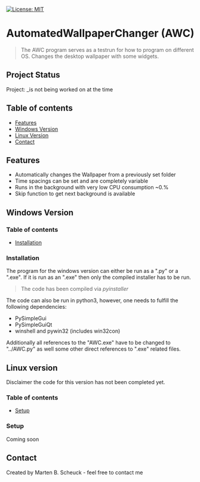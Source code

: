 [![License: MIT](https://img.shields.io/badge/License-MIT-yellow.svg)](https://opensource.org/licenses/MIT)

# AutomatedWallpaperChanger (AWC)
> The AWC program serves as a testrun for how to program on different OS.
> Changes the desktop wallpaper with some widgets.

## Project Status
Project: _is not being worked on at the time

## Table of contents

* [Features](##Features)
* [Windows Version](##WindowsVersion)
* [Linux Version](##LinuxVersion)
* [Contact](##Contact)

## Features
* Automatically changes the Wallpaper from a previously set folder
* Time spacings can be set and are completely variable
* Runs in the background with very low CPU consumption ~0.%
* Skip function to get next background is available

## Windows Version
### Table of contents

* [Installation](###Installation)

### Installation

The program for the windows version can either be run as a ".py" or a ".exe".
If it is run as an ".exe" then only the compiled installer has to be run.

>The code has been compiled via _pyinstaller_

The code can also be run in python3, however, one needs to fulfill the following dependencies:

* PySimpleGui
* PySimpleGuiQt
* winshell and pywin32 (includes win32con)

Additionally all references to the "AWC.exe" have to be changed to "../AWC.py" as well some other
direct references to ".exe" related files.

## Linux version
Disclaimer the code for this version has not been completed yet.
### Table of contents

* [Setup](###Setup)

### Setup

Coming soon

## Contact

Created by Marten B. Scheuck - feel free to contact me

